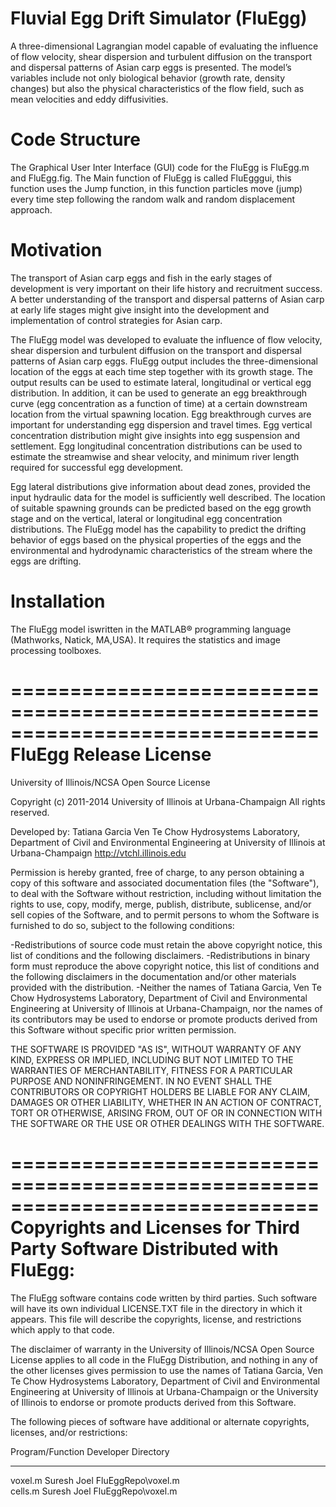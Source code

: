 # Fluvial Egg Drift Simulator (FluEgg)
A three-dimensional Lagrangian model capable of evaluating the influence of flow velocity, shear dispersion and turbulent diffusion on the transport and dispersal patterns of Asian carp eggs is presented. The model’s variables include not only biological behavior (growth rate, density changes) but also the physical characteristics of the flow field, such as mean velocities and eddy diffusivities.
# Code Structure
The Graphical User Inter Interface (GUI) code for the FluEgg is FluEgg.m and FluEgg.fig. 
The Main function of FluEgg is called FluEgggui, this function uses the Jump function, in this function particles move (jump) every time step following the random walk and random displacement approach.

# Motivation
The transport of Asian carp eggs and fish in the early stages of development is very important on their life history and recruitment success. A better understanding of the transport and dispersal patterns of Asian carp at early life stages might give insight into the development and implementation of control strategies for Asian carp.

The FluEgg model was developed to evaluate the influence of flow velocity, shear dispersion and turbulent diffusion on the transport and dispersal patterns of Asian carp eggs. FluEgg output includes the three-dimensional location of the eggs at each time
step together with its growth stage. The output results can be used to estimate lateral, longitudinal or vertical egg distribution. In addition, it can be used to generate an egg breakthrough curve (egg concentration as a function of time) at a certain downstream location from the virtual spawning location. Egg breakthrough curves are important for understanding egg dispersion and travel times.
Egg vertical concentration distribution might give insights into egg suspension and settlement. Egg longitudinal concentration distributions can be used to estimate the streamwise and shear velocity, and minimum river length required for successful egg development. 

Egg lateral distributions give information about dead zones, provided the input hydraulic data for the model is sufficiently well
described. The location of suitable spawning grounds can be predicted based on the egg growth stage and on the vertical, lateral
or longitudinal egg concentration distributions.
The FluEgg model has the capability to predict the drifting behavior of eggs based on the physical properties of the eggs and
the environmental and hydrodynamic characteristics of the stream where the eggs are drifting.

# Installation
The FluEgg model iswritten in the MATLAB® programming language (Mathworks, Natick, MA,USA). It requires the statistics and image processing toolboxes.

==============================================================================
FluEgg Release License
==============================================================================
University of Illinois/NCSA Open Source License

Copyright (c) 2011-2014 University of Illinois at Urbana-Champaign
All rights reserved.

Developed by: 		Tatiana Garcia
                    Ven Te Chow Hydrosystems Laboratory, Department of Civil and Environmental Engineering at University of Illinois at Urbana-Champaign
                    http://vtchl.illinois.edu
					
Permission is hereby granted, free of charge, to any person obtaining a copy of this software and associated documentation files (the "Software"), to deal with the
Software without restriction, including without limitation the rights to use, copy, modify, merge, publish, distribute, sublicense, and/or sell copies of the 
Software, and to permit persons to whom the Software is furnished to do so, subject to the following conditions:

-Redistributions of source code must retain the above copyright notice, this list of conditions and the following disclaimers.
-Redistributions in binary form must reproduce the above copyright notice, this list of conditions and the following disclaimers in the documentation and/or other 
 materials provided with the distribution.
-Neither the names of Tatiana Garcia, Ven Te Chow Hydrosystems Laboratory, Department of Civil and Environmental Engineering at University of Illinois at 
 Urbana-Champaign, nor the names of its contributors may be used to endorse or promote products derived from this Software without specific prior written 
 permission.

THE SOFTWARE IS PROVIDED "AS IS", WITHOUT WARRANTY OF ANY KIND, EXPRESS OR IMPLIED, INCLUDING BUT NOT LIMITED TO THE WARRANTIES OF MERCHANTABILITY, FITNESS FOR A 
PARTICULAR PURPOSE AND NONINFRINGEMENT. IN NO EVENT SHALL THE CONTRIBUTORS OR COPYRIGHT HOLDERS BE LIABLE FOR ANY CLAIM, DAMAGES OR OTHER LIABILITY, WHETHER IN AN 
ACTION OF CONTRACT, TORT OR OTHERWISE, ARISING FROM, OUT OF OR IN CONNECTION WITH THE SOFTWARE OR THE USE OR OTHER DEALINGS WITH THE SOFTWARE.

==============================================================================
Copyrights and Licenses for Third Party Software Distributed with FluEgg:
==============================================================================
The FluEgg software contains code written by third parties.  Such software will
have its own individual LICENSE.TXT file in the directory in which it appears.
This file will describe the copyrights, license, and restrictions which apply
to that code.

The disclaimer of warranty in the University of Illinois/NCSA Open Source License
applies to all code in the FluEgg Distribution, and nothing in any of the
other licenses gives permission to use the names of Tatiana Garcia, Ven Te Chow Hydrosystems Laboratory, Department of Civil and Environmental Engineering at 
University of Illinois at Urbana-Champaign or the University of Illinois to endorse or promote products derived from this
Software.

The following pieces of software have additional or alternate copyrights,
licenses, and/or restrictions:

Program/Function     Developer      Directory
----------------     ---------      ---------
voxel.m              Suresh Joel    FluEggRepo\voxel.m  
cells.m              Suresh Joel    FluEggRepo\voxel.m  
